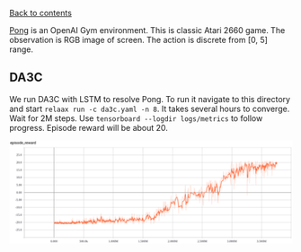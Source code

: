 [Back to contents](../README.md#contents)

[Pong](https://gym.openai.com/envs/Pong-v0/) is an OpenAI Gym environment. This is classic Atari 2660 game. The observation is RGB image of screen. The action is discrete from [0, 5] range.

## <a name="da3c"></a>DA3C
We run DA3C with LSTM to resolve Pong. To run it navigate to this directory and start `relaax run -c da3c.yaml -n 8`. It takes several hours to converge. Wait for 2M steps.  Use `tensorboard --logdir logs/metrics` to follow progress. Episode reward will be about 20.

![img](../resources/pong_da3c.png)
